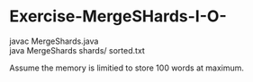 # Exercise-MergeSHards-I-O-

javac MergeShards.java<br />
java MergeShards shards/ sorted.txt<br />


Assume the memory is limitied to store 100 words at maximum. <br />
